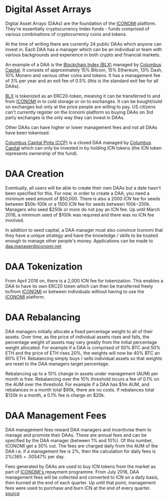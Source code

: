 # Digital Asset Arrays
Digital Asset Arrays (DAAs) are the foundation of the [ICONOMI](ICONOMI.md) platform. They're essentially cryptocurrency Index funds - funds comprised of various combinations of cryptocurrency coins and tokens.

At the time of writing there are currently 24 public DAAs which anyone can invest in. Each DAA has a manager which can be an individual or team with various backgrounds and experience in both crypto and financial markets. 

An example of a DAA is the [Blockchain Index (BLX)](DAAs/BLX.md) managed by [Columbus Capital](Columbus-Capital.md). It consists of approximately 15% Bitcoin, 15% Ethereum, 13% Dash, 10% Monero and various other coins and tokens. It has a management fee of 3% per year and an exit fee of 0.5% (this is the standard exit fee for all DAAs). 

[BLX](DAAs/BLX.md) is tokenized as an ERC20-token, meaning it can be transferred to and from [ICONOMI](ICONOMI.md) in to cold storage or on to exchanges. It can be bought/sold on exchanges but only at the price people are willing to pay. US citizens can't currently register on the Iconomi platform so buying DAAs on 3rd party exchanges is the only way they can invest in DAAs. 

Other DAAs can have higher or lower management fees and not all DAAs have been tokenised.

[Columbus Capital Pinta (CCP)](DAAs/CCP.md) is a closed DAA managed by [Columbus Capital](Columbus-Capital.md) which can only be invested in by holding ICN tokens (the ICN token represents ownership of the fund).

# DAA Creation
Eventually, all users will be able to create their own DAAs but a date hasn't been specified for this. For now, in order to create a DAA, you need a minimum seed amount of $50,000. There is also a 2000 ICN fee for seeds between $50k-100k or a 1500 ICN fee for seeds between $100k-$250k. Managers who seed $250k or more do not pay an ICN fee. Up until March 2018, a minimum seed of $100k was required and there was no ICN fee involved.

In addition to seed capital, a DAA manager must also convince Iconomi that they have a unique strategy and have the knowledge / skills to be trusted enough to manage other people's money. Applications can be made to daa.manager@iconomi.net

# DAA Tokenization
From April 2018 on, there is a 2,000 ICN fee for tokenization. This enables a DAA to have its own ERC20 token which can then be transferred freely to/from [ICONOMI](ICONOMI.md) or between individuals without having to use the [ICONOMI](ICONOMI.md) platform.

# DAA Rebalancing
DAA managers initially allocate a fixed percentage weight to all of their assets. Over time, as the price of individual assets rises and falls, the percentage weight of assets may vary greatly from the initial percentage weight allocated. For example if a DAA is comprised of 50% BTC and 50% ETH and the price of ETH rises 20%, the weights will now be 40% BTC an 60% ETH. Rebalancing simply buys / sells individual assets so that weights are reset to the DAA managers target percentage.

Rebalancing up to a 10% change in assets under management (AUM) per month is free. Rebalancing over the 10% threshold incurs a fee of 0.1% on the AUM over the threshold. For example if a DAA has $1m AUM, and rebalances in a month total $90k, there are no costs. If rebalances total $120k in a month, a 0.1% fee is charge on $20k.

# DAA Management Fees
DAA management fees reward DAA managers and incentivise them to manage and promote their DAAs. These are annual fees and can be specified by the DAA manager (between 1% and 10%). Of this number, ICONOMI get a 30% cut. The fees are charged daily from the AUM of the DAA i.e. if a management fee is 2%, then the calculation for daily fees is 2%/365 = .00547% per day.

Fees generated by DAAs are used to buy ICN tokens from the market as part of [ICONOMI's ](ICONOMI.md) repayment programme. From July 2018, DAA management fees will be collected and converted to ICN on a daily basis, then burned at the end of each quarter. Up until that point, management fees were used to purchase and burn ICN at the end of every quarter. [source](https://medium.com/iconominet/introducing-fees-payable-in-icn-4c466e17a6cb)
